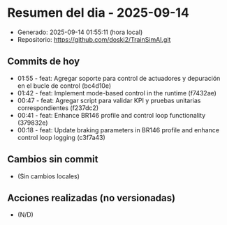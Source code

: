 # Resumen del dia - 2025-09-14

- Generado: 2025-09-14 01:55:11 (hora local)
- Repositorio: https://github.com/doski2/TrainSimAI.git

## Commits de hoy

- 01:55 - feat: Agregar soporte para control de actuadores y depuración en el bucle de control (bc4d10e)
- 01:42 - feat: Implement mode-based control in the runtime (f7432ae)
- 00:47 - feat: Agregar script para validar KPI y pruebas unitarias correspondientes (f237dc2)
- 00:41 - feat: Enhance BR146 profile and control loop functionality (379832e)
- 00:18 - feat: Update braking parameters in BR146 profile and enhance control loop logging (c3f7a43)

## Cambios sin commit

- (Sin cambios locales)

## Acciones realizadas (no versionadas)

- (N/D)
